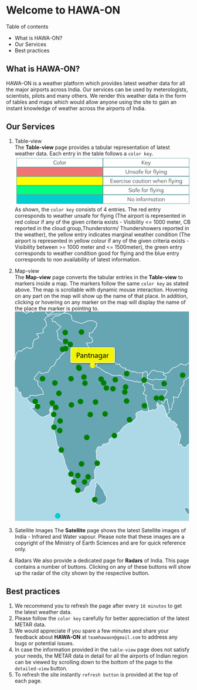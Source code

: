 # Welcome to HAWA-ON    

Table of contents    
- What is HAWA-ON?
- Our Services
- Best practices

## What is HAWA-ON?
HAWA-ON is a weather platform which provides latest weather data for all the major airports across India. Our services can be used by meterologists, scientists, pilots and many others. We render this weather data in the form of tables and maps which would allow anyone using the site to gain an instant knowledge of weather across the airports of India.    

## Our Services
1. Table-view    
The **Table-view** page provides a tabular representation of latest weather data. Each entry in the table follows a `color key`.
![Color-key](https://github.com/onapte/test/blob/main/content/color-key.png)
As shown, the `color key` consists of 4 entries. The red entry corresponds to weather unsafe for flying (The airport is represented in red colour if any of the given criteria exists - Visibility <= 1000 meter, CB reported in the cloud group,Thunderstorm/ Thundershowers reported in the weather), the yellow entry indicates marginal weather condition (The airport is represented in yellow colour if any of the given criteria exists - Visibility between >= 1000 meter and <= 1500meter), the green entry corresponds to weather condition good for flying and the blue entry corresponds to non availability of latest information.  

2. Map-view    
The **Map-view** page converts the tabular entries in the **Table-view** to markers inside a map. The markers follow the same `color key` as stated above. The map is scrollable with dynamic mouse interaction. Hovering on any part on the map will show up the name of that place. In addition, clicking or hovering on any marker on the map will display the name of the place the marker is pointing to.
![Sample-map](sample-map.png)

3. Satellite Images
The **Satellite** page shows the latest Satellite images of India - Infrared and Water vapour. Please note that these images are a copyright of the Ministry of Earth Sciences and are for quick reference only.

4. Radars
We also provide a dedicated page for **Radars** of India. This page contains a number of buttons. Clicking on any of these buttons will show up the radar of the city shown by the respective button.

## Best practices    
1. We recommend you to refresh the page after every `10 minutes` to get the latest weather data.
2. Please follow the `color key` carefully  for better appreciation of the latest METAR data.
3. We would appreciate if you spare a few minutes and share your feedback about **HAWA-ON** at `teamhawaon@gmail.com` to address any bugs or potential issues.
4. In case the information provided in the `table-view` page does not satisfy your needs, the METAR data in detail for all the airports of Indian region can be viewed by scrolling down to the bottom of the page to the `detailed-view` button. 
5. To refresh the site instantly `refresh button` is provided at the top of each page.
